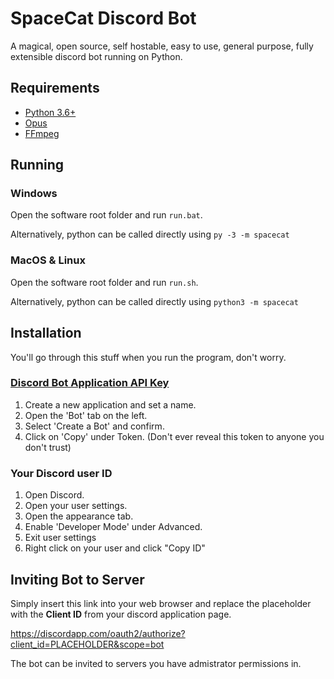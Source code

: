 # SpaceCat Discord Bot

A magical, open source, self hostable, easy to use, general purpose, fully extensible discord bot running on Python.

## Requirements
-   [Python 3.6+](https://www.python.org/)
-   [Opus](https://www.opus-codec.org/)
-   [FFmpeg](https://www.ffmpeg.org/)

## Running

### Windows
Open the software root folder and run `run.bat`.

Alternatively, python can be called directly using `py -3 -m spacecat`

### MacOS & Linux
Open the software root folder and run `run.sh`.

Alternatively, python can be called directly using `python3 -m spacecat`

## Installation
You'll go through this stuff when you run the program, don't worry.
### [Discord Bot Application API Key](https://discordapp.com/developers/applications/)
1. Create a new application and set a name.
2. Open the 'Bot' tab on the left.
3. Select 'Create a Bot' and confirm.
4. Click on 'Copy' under Token.
(Don't ever reveal this token to anyone you don't trust)

### Your Discord user ID
1. Open Discord.
2. Open your user settings.
3. Open the appearance tab.
4. Enable 'Developer Mode' under Advanced.
5. Exit user settings
6. Right click on your user and click "Copy ID"


## Inviting Bot to Server
Simply insert this link into your web browser and replace the placeholder with the **Client ID** from your discord application page.

https://discordapp.com/oauth2/authorize?client_id=PLACEHOLDER&scope=bot

The bot can be invited to servers you have admistrator permissions in.


